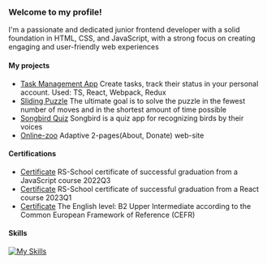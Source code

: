 <!--
**Kavume/Kavume** is a ✨ _special_ ✨ repository because its `README.md` (this file) appears on your GitHub profile.

Here are some ideas to get you started:

- 🔭 I’m currently working on ...
- 🌱 I’m currently learning ...
- 👯 I’m looking to collaborate on ...
- 🤔 I’m looking for help with ...
- 💬 Ask me about ...
- 📫 How to reach me: ...
- 😄 Pronouns: ...
- ⚡ Fun fact: ...
-->

### Welcome to my profile!
I'm a passionate and dedicated junior frontend developer with a solid foundation in HTML, CSS, and JavaScript, with a strong focus on creating engaging and user-friendly web experiences 

#### My projects 
- [Task Management App](https://develop--kavume-todo-app.netlify.app/) Create tasks, track their status in your personal account. Used: TS, React, Webpack, Redux
- [Sliding Puzzle](https://develop--gem-puzzle-game-presentation.netlify.app/) The ultimate goal is to solve the puzzle in the fewest number of moves and in the shortest amount of time possible
- [Songbird Quiz](https://kavume.github.io/songbird/pages/start_page/index.html) Songbird is a quiz app for recognizing birds by their voices
- [Online-zoo](https://kavume.github.io/online-zoo/pages/main/) Adaptive 2-pages(About, Donate) web-site

#### Certifications
- [Certificate](https://app.rs.school/certificate/9t7plmsu ) RS-School certificate of successful graduation from a JavaScript course 2022Q3
- [Certificate](https://app.rs.school/certificate/y6dooggp) RS-School certificate of successful graduation from a React course 2023Q1
- [Certificate](https://www.efset.org/cert/uhEfhq) The English level: B2 Upper Intermediate according to the Common European Framework of Reference (CEFR)


#### Skills

[![My Skills](https://skillicons.dev/icons?i=js,ts,html,css,react,redux,webpack,firebase,jest,figma,ai,ps)](https://skillicons.dev)
